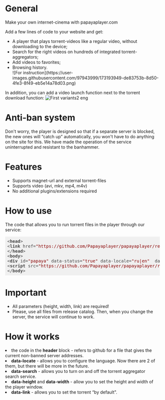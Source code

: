 <h1>General</h1>
Make your own internet-cinema with papayaplayer.com

Add a few lines of code to your website and get:
<ul>
	<li><a>A player that plays torrent-videos like a regular video, without downloading to the device;</a></li>
	<li><a>Search for the right videos on hundreds of integrated torrent-aggregators;</a></li>
	<li><a>Add videos to favorites;</a></li>
	<li><a>Browsing history.</a></li>
![For instruction](https://user-images.githubusercontent.com/97943999/173193949-de83753b-8d50-4fe3-8f49-eb5e14a78d03.png)
</ul>

In addition, you can add a video launch function next to the torrent download function:
![First variants2 eng](https://user-images.githubusercontent.com/97943999/161525432-c344662d-79de-448e-aeae-e5bf2ba05f92.png)

<h1>Anti-ban system</h1>
Don't worry, the player is designed so that if a separate server is blocked, the new ones will “catch up” automatically, you won't have to do anything on the site for this. We have made the operation of the service uninterrupted and resistant to the banhammer.

<h1>Features</h1>
<ul>
	<li><a>Supports magnet-url and external torrent-files</a></li>
	<li><a>Supports video (avi, mkv, mp4, m4v)</a></li>
	<li><a>No additional plugins/extensions required</a></li>
</ul>

<h1>How to use</h1>
The code that allows you to run torrent files in the player through our service:

<pre class="hljs" style="display: block; overflow-x: auto; padding: 0.5em; background: rgb(240, 240, 240); color: rgb(68, 68, 68);"><span class="xml"><span class="hljs-tag">&lt;<span class="hljs-name" style="font-weight: 700;">head</span>&gt;</span>
<span class="hljs-tag">&lt;<span class="hljs-name" style="font-weight: 700;">link</span> <span class="hljs-attr">href</span>=<span class="hljs-string" style="color: rgb(136, 0, 0);">"https://github.com/Papayaplayer/papayaplayer/releases/download/v0.0.1/papaya.js"</span> <span class="hljs-attr">rel</span>=<span class="hljs-string" style="color: rgb(136, 0, 0);">"preload"</span> <span class="hljs-attr">as</span>=<span class="hljs-string" style="color: rgb(136, 0, 0);">"script"</span>&gt;</span>
<span class="hljs-tag">&lt;/<span class="hljs-name" style="font-weight: 700;">head</span>&gt;</span>
<span class="hljs-tag">&lt;<span class="hljs-name" style="font-weight: 700;">body</span>&gt;</span>
<span class="hljs-tag">&lt;<span class="hljs-name" style="font-weight: 700;">div</span> <span class="hljs-attr">id</span>=<span class="hljs-string" style="color: rgb(136, 0, 0);">"papaya"</span> <span class="hljs-attr">data-status</span>=<span class="hljs-string" style="color: rgb(136, 0, 0);">"true"</span> <span class="hljs-attr">data-locale</span>=<span class="hljs-string" style="color: rgb(136, 0, 0);">"ru|en"</span>  <span class="hljs-attr">data-search</span>=<span class="hljs-string" style="color: rgb(136, 0, 0);">"true|false"</span> <span class="hljs-attr">data-height</span>=<span class="hljs-string" style="color: rgb(136, 0, 0);">"height"</span> <span class="hljs-attr">data-width</span>=<span class="hljs-string" style="color: rgb(136, 0, 0);">"width"</span> <span class="hljs-attr">data-link</span>=<span class="hljs-string" style="color: rgb(136, 0, 0);">"link"</span>&gt;</span><span class="hljs-tag">&lt;/<span class="hljs-name" style="font-weight: 700;">div</span>&gt;</span>
<span class="hljs-tag">&lt;<span class="hljs-name" style="font-weight: 700;">script</span> <span class="hljs-attr">src</span>=<span class="hljs-string" style="color: rgb(136, 0, 0);">"https://github.com/Papayaplayer/papayaplayer/releases/download/v0.0.1/papaya.js"</span>&gt;</span><span class="undefined"></span><span class="hljs-tag">&lt;/<span class="hljs-name" style="font-weight: 700;">script</span>&gt;</span>
<span class="hljs-tag">&lt;/<span class="hljs-name" style="font-weight: 700;">body</span>&gt;</span></span></pre>

<h1>Important</h1>
<ul>
	<li>All parameters (height, width, link) are required!</li>
	<li>Please, use all files from release catalog. Then, when you change the server, the service will continue to work.</li>
</ul>

<h1>How it works</h1>
	<li>the code in the <b>header</b> block - refers to github for a file that gives the current non-banned server addresses.</li>
	<li><b>data-locate</b> - allows you to configure the language. Now there are 2 of them, but there will be more in the future.</li>
	<li><b>data-search</b> - allows you to turn on and off the torrent aggregator search service.</li>
	<li><b>data-height</b> and <b>data-width</b> - allow you to set the height and width of the player window.</li>
	<li><b>data-link</b> - allows you to set the torrent “by default".</li>
